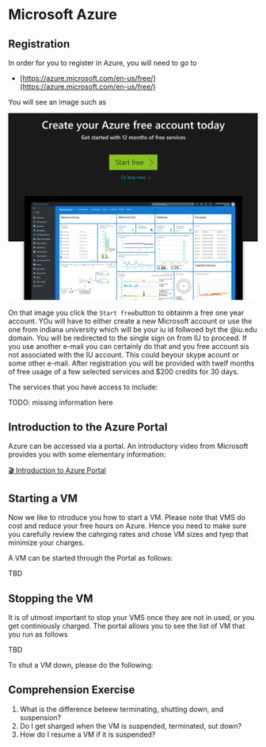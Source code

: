 # Microsoft Azure 

## Registration

In order for you to register in Azure, you will need to go to 

*  [https://azure.microsoft.com/en-us/free/](https://azure.microsoft.com/en-us/free/)

You will see an image such as 

![](images/reg.png)

On that image you click the  `Start free`button to obtainm a free one year account. YOu will have to either create a new Microsoft account or use the one from indiana university which will be your iu id follwoed byt the @iu.edu domain. You will be redirected to the single sign on from IU to proceed. If you use another e-mail you can certainly do that and you free account sis not associated with the IU account. This could beyour skype acount or some other e-mail.
After registration you will be  provided with twelf months of free usage of a few selected services and $200 credits for 30 days. 

The services that you have access to include:

TODO: missing information here

## Introduction to the Azure Portal

Azure can be accessed via a portal. An introductory video from Microsoft provides you with some elementary information:

[:clapper: Introduction to Azure Portal](https://channel9.msdn.com/Blogs/Azure/Get-Started-with-Azure-Portal/player)

## Starting a VM

Now we like to ntroduce you how to start a VM. Please note that VMS do cost and reduce your free hours on Azure. Hence you need to make sure you carefully review the cahrging rates and chose VM sizes and tyep that minimize your charges. 

A VM can be started through the Portal as follows:

TBD

## Stopping the VM

It is of utmost important to stop your VMS once they are not in used, or you get continiously charged. The portal allows you to see the list of VM that you run as follows

TBD

To shut a VM down, please do the following:


## Comprehension Exercise

1. What is the difference beteew terminating, shutting down, and suspension? 
2. Do I get sharged when the VM is suspended, terminated, sut down?
3. How do I resume a VM if it is suspended?
